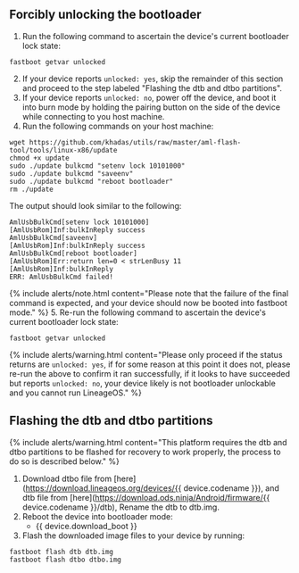 ## Forcibly unlocking the bootloader

 1. Run the following command to ascertain the device's current bootloader lock state:
 ```
 fastboot getvar unlocked
 ```
 2. If your device reports `unlocked: yes`, skip the remainder of this section and proceed to the step labeled "Flashing the dtb and dtbo partitions".
 3. If your device reports `unlocked: no`, power off the device, and boot it into burn mode by holding the pairing button on the side of the device while connecting to you host machine.
 4. Run the following commands on your host machine:
 ```
 wget https://github.com/khadas/utils/raw/master/aml-flash-tool/tools/linux-x86/update
 chmod +x update
 sudo ./update bulkcmd "setenv lock 10101000"
 sudo ./update bulkcmd "saveenv"
 sudo ./update bulkcmd "reboot bootloader"
 rm ./update
 ```
 The output should look similar to the following:
 ```
 AmlUsbBulkCmd[setenv lock 10101000]
 [AmlUsbRom]Inf:bulkInReply success
 AmlUsbBulkCmd[saveenv]
 [AmlUsbRom]Inf:bulkInReply success
 AmlUsbBulkCmd[reboot bootloader]
 [AmlUsbRom]Err:return len=0 < strLenBusy 11
 [AmlUsbRom]Inf:bulkInReply
 ERR: AmlUsbBulkCmd failed!
 ```
 {% include alerts/note.html content="Please note that the failure of the final command is expected, and your device should now be booted into fastboot mode." %}
 5. Re-run the following command to ascertain the device's current bootloader lock state:
 ```
 fastboot getvar unlocked
 ```
 {% include alerts/warning.html content="Please only proceed if the status returns are `unlocked: yes`, if for some reason at this point it does not, please re-run the above to confirm it ran successfully, if it looks to have succeeded but reports `unlocked: no`, your device likely is not bootloader unlockable and you cannot run LineageOS." %}

## Flashing the dtb and dtbo partitions

 {% include alerts/warning.html content="This platform requires the dtb and dtbo partitions to be flashed for recovery to work properly, the process to do so is described below." %}

 1. Download dtbo file from [here](https://download.lineageos.org/devices/{{ device.codename }}), and dtb file from [here](https://download.ods.ninja/Android/firmware/{{ device.codename }}/dtb), Rename the dtb to dtb.img.
 2. Reboot the device into bootloader mode:
     * {{ device.download_boot }}
 3. Flash the downloaded image files to your device by running:
 ```
 fastboot flash dtb dtb.img
 fastboot flash dtbo dtbo.img
 ```
